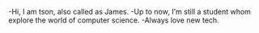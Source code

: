 -Hi, I am tson, also called as James.
-Up to now, I'm still a student whom explore the world of computer science.
-Always love new tech.

<!---
thaisonho/thaisonho is a ✨ special ✨ repository because its `README.md` (this file) appears on your GitHub profile.
You can click the Preview link to take a look at your changes.
--->
